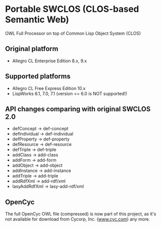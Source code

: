 Portable SWCLOS (CLOS-based Semantic Web)
======

OWL Full Processor on top of Common Lisp Object System (CLOS)

## Original platform

* Allegro CL Enterprise Edition 8.x, 9.x

## Supported platforms

* Allegro CL Free Express Edition 10.x
* LispWorks 6.1, 7.0, 7.1 (version <= 6.0 is NOT supported!)

## API changes comparing with original SWCLOS 2.0

* defConcept &rarr; def-concept
* defIndividual &rarr; def-individual
* defProperty &rarr; def-property
* defResource &rarr; def-resource
* defTriple &rarr; def-triple
* addClass &rarr; add-class
* addForm &rarr; add-form
* addObject &rarr; add-object
* addInstance &rarr; add-instance
* addTriple &rarr; add-triple
* addRdfXml &rarr; add-rdf/xml
* lasyAddRdfXml &rarr; lasy-add-rdf/xml

## OpenCyc

The full OpenCyc OWL file (compressed) is now part of this project, as it's not available for download from Cycorp, Inc. (www.cyc.com) any more.
